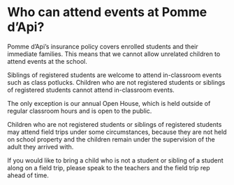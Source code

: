 ﻿# Who can attend events at Pomme d’Api?

Pomme d’Api’s insurance policy covers enrolled students and their immediate families. This
means that we cannot allow unrelated children to attend events at the school.

Siblings of registered students are welcome to attend in-classroom events such as class
potlucks. Children who are not registered students or siblings of registered students cannot
attend in-classroom events.

The only exception is our annual Open House, which is held outside of regular classroom hours
and is open to the public.

Children who are not registered students or siblings of registered students may attend field
trips under some circumstances, because they are not held on school property and the children
remain under the supervision of the adult they arrived with.

If you would like to bring a child who is not a student or sibling of a student along on a field trip,
please speak to the teachers and the field trip rep ahead of time.